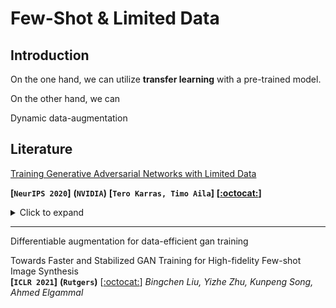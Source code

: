 # Few-Shot & Limited Data



## Introduction

On the one hand, we can utilize **transfer learning** with a pre-trained model.

On the other hand, we can 

Dynamic data-augmentation





## Literature

[Training Generative Adversarial Networks with Limited Data](https://arxiv.org/abs/2006.06676)

**[`NeurIPS 2020`]**	**(`NVIDIA`)**	**[`Tero Karras, Timo Aila`]**	**[[:octocat:](https://github.com/NVlabs/stylegan2-ada)]**

<details><summary>Click to expand</summary><p>


**Summary**

> Training generative adversarial networks (GAN) using too little data typically leads to discriminator overfitting, causing training to diverge




</p></details>

---

Differentiable augmentation for data-efficient gan training



Towards Faster and Stabilized GAN Training for High-fidelity Few-shot Image Synthesis  
**[`ICLR 2021`]** **(`Rutgers`)** [[:octocat:](https://github.com/odegeasslbc/FastGAN-pytorch)] *Bingchen Liu, Yizhe Zhu, Kunpeng Song, Ahmed Elgammal* 


